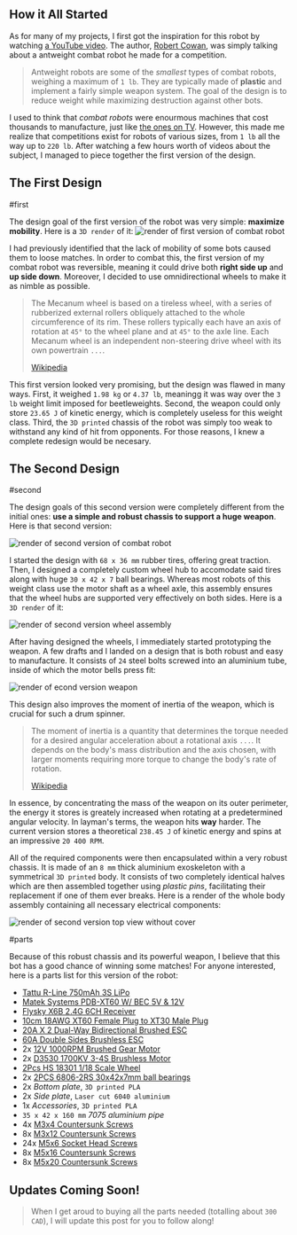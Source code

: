 ## How it All Started

As for many of my projects, I first got the inspiration for this robot by watching [a YouTube video](https://www.youtube.com/watch?v=86EJ05kBksA). The author, [Robert Cowan](https://www.youtube.com/channel/UCPOTPYuDsKnXP9I-ph4yMgg), was simply talking about a antweight combat robot he made for a competition.

> Antweight robots are some of the _smallest_ types of combat robots, weighing a maximum of `1 lb`. They are typically made of **plastic** and implement a fairly simple weapon system. The goal of the design is to reduce weight while maximizing destruction against other bots.

I used to think that _combat robots_ were enourmous machines that cost thousands to manufacture, just like [the ones on TV](https://battlebots.com/). However, this made me realize that competitions exist for robots of various sizes, from `1 lb` all the way up to `220 lb`. After watching a few hours worth of videos about the subject, I managed to piece together the first version of the design.

## The First Design

#first

The design goal of the first version of the robot was very simple: **maximize mobility**. Here is a `3D render` of it:
![render of first version of combat robot](Assembly_1_2021-Feb-02_03-24-59PM-000_CustomizedView22055540780_png.png)

I had previously identified that the lack of mobility of some bots caused them to loose matches. In order to combat this, the first version of my combat robot was reversible, meaning it could drive both **right side up** and **up side down**. Moreover, I decided to use omnidirectional wheels to make it as nimble as possible.

> The Mecanum wheel is based on a tireless wheel, with a series of rubberized external rollers obliquely attached to the whole circumference of its rim. These rollers typically each have an axis of rotation at `45°` to the wheel plane and at `45°` to the axle line. Each Mecanum wheel is an independent non-steering drive wheel with its own powertrain `...`.
>
> [Wikipedia](https://en.wikipedia.org/wiki/Mecanum_wheel)

This first version looked very promising, but the design was flawed in many ways. First, it weighed `1.98 kg` or `4.37 lb`, meaningg it was way over the `3 lb` weight limit imposed for beetleweights. Second, the weapon could only store `23.65 J` of kinetic energy, which is completely useless for this weight class. Third, the `3D printed` chassis of the robot was simply too weak to withstand any kind of hit from opponents. For those reasons, I knew a complete redesign would be necesary.

## The Second Design

#second

The design goals of this second version were completely different from the initial ones: **use a simple and robust chassis to support a huge weapon**. Here is that second version:

![render of second version of combat robot](Assembly_2_2021-Mar-09_09-47-44PM-000_CustomizedView17152833616.png)

I started the design with `68 x 36 mm` rubber tires, offering great traction. Then, I designed a completely custom wheel hub to accomodate said tires along with huge `30 x 42 x 7` ball bearings. Whereas most robots of this weight class use the motor shaft as a wheel axle, this assembly ensures that the wheel hubs are supported very effectively on both sides. Here is a `3D render` of it:

![render of second version wheel assembly](Wheel_Assembly_2021-Mar-10_12-47-48AM-000_CustomizedView1437219039.png)

After having designed the wheels, I immediately started prototyping the weapon. A few drafts and I landed on a design that is both robust and easy to manufacture. It consists of `24` steel bolts screwed into an aluminium tube, inside of which the motor bells press fit:

![render of econd version weapon](Weapon_Assembly_2_2021-Mar-09_11-24-16PM-000_CustomizedView40034001050.png)

This design also improves the moment of inertia of the weapon, which is crucial for such a drum spinner.

> The moment of inertia is a quantity that determines the torque needed for a desired angular acceleration about a rotational axis `...`. It depends on the body's mass distribution and the axis chosen, with larger moments requiring more torque to change the body's rate of rotation.
>
> [Wikipedia](https://en.wikipedia.org/wiki/Moment_of_inertia)

In essence, by concentrating the mass of the weapon on its outer perimeter, the energy it stores is greately increased when rotating at a predetermined angular velocity. In layman's terms, the weapon hits **way** harder. The current version stores a theoretical `238.45 J` of kinetic energy and spins at an impressive `20 400 RPM`.

All of the required components were then encapsulated within a very robust chassis. It is made of an `8 mm` thick aluminium exoskeleton with a symmetrical `3D printed` body. It consists of two completely identical halves which are then assembled together using _plastic pins_, facilitating their replacement if one of them ever breaks. Here is a render of the whole body assembly containing all necessary electrical components:

![render of second version top view without cover](869d4e23-790c-478a-9c14-9575de76ab20.PNG)

#parts

Because of this robust chassis and its powerful weapon, I believe that this bot has a good chance of winning some matches! For anyone interested, here is a parts list for this version of the robot:

- [Tattu R-Line 750mAh 3S LiPo](https://www.aliexpress.com/item/4000410612116.html?spm=a2g0o.cart.0.0.46f03c00wseQoI&mp=1)
- [Matek Systems PDB-XT60 W/ BEC 5V & 12V](https://www.banggood.com/Matek-Systems-PDB-XT60-W-or-BEC-5V-and-12V-2oz-Copper-for-RC-Drone-FPV-Racing-Multi-Rotor-p-1049051.html?akmClientCountry=CA&cur_warehouse=CN)
- [Flysky X6B 2.4G 6CH Receiver](https://www.banggood.com/Flysky-X6B-2_4G-6CH-i-BUS-PPM-PWM-Receiver-for-AFHDS-i10-i6s-i6-i6x-i4x-Transmitter-p-1101513.html?akmClientCountry=CA&cur_warehouse=CN)
- [10cm 18AWG XT60 Female Plug to XT30 Male Plug](https://www.banggood.com/10cm-18AWG-XT60-Female-Plug-to-XT30-Male-Plug-Cable-Adapter-for-Battery-Charging-p-1254208.html?akmClientCountry=CA&cur_warehouse=CN)
- [20A X 2 Dual-Way Bidirectional Brushed ESC](https://www.aliexpress.com/item/1005001710529617.html?spm=a2g0o.cart.0.0.46f03c00wseQoI&mp=1)
- [60A Double Sides Brushless ESC](https://www.banggood.com/Double-Sides-Brushless-ESC-20-or-30-or-40-or-50-or-60-or-80A-Underwater-Thruster-RC-Car-Boat-Parts-p-1649988.html?akmClientCountry=CA&cur_warehouse=CN&ID=520180)
- 2x [12V 1000RPM Brushed Gear Motor](https://www.aliexpress.com/item/4001220881842.html?spm=a2g0o.cart.0.0.46f03c00wseQoI&mp=1)
- 2x [D3530 1700KV 3-4S Brushless Motor](https://www.aliexpress.com/item/4000896324917.html?spm=a2g0o.cart.0.0.46f03c00wseQoI&mp=1)
- [2Pcs HS 18301 1/18 Scale Wheel](https://www.banggood.com/2Pcs-HS-18301-18302-18311-18312-RC-Car-Wheel-For-1-or-18-Crawler-RC-Car-p-1351106.html?akmClientCountry=CA&cur_warehouse=CN)
- 2x [2PCS 6806-2RS 30x42x7mm ball bearings](https://www.ebay.ca/itm/1-10pcs-6800-2RS-to-6810-2RS-RS-2RS-Rubber-Sealed-Deep-Groove-Ball-Bearing/402183454980?var=672114177279)
- 2x _Bottom plate_, `3D printed PLA`
- 2x _Side plate_, `Laser cut 6040 aluminium`
- 1x _Accessories_, `3D printed PLA`
- `35 x 42 x 160 mm` _7075 aluminium pipe_
- 4x [M3x4 Countersunk Screws](https://www.banggood.com/Suleve-MXCH10-1060Pcs-M2-M3-M4-M5-Carbon-Steel-Flat-Head-Countersunk-Hex-Socket-Screw-Hex-Screw-Metric-10_9-Grade-p-1659457.html?akmClientCountry=CA&)
- 8x [M3x12 Countersunk Screws](https://www.banggood.com/Suleve-MXCH10-1060Pcs-M2-M3-M4-M5-Carbon-Steel-Flat-Head-Countersunk-Hex-Socket-Screw-Hex-Screw-Metric-10_9-Grade-p-1659457.html?akmClientCountry=CA&)
- 24x [M5x6 Socket Head Screws](https://www.banggood.com/Suleve-M5CH3-50Pcs-M5-12_9-Grade-Carbon-Steel-Hex-Socket-Cap-Head-Screw-8-30mm-Optional-Length-p-1333415.html?akmClientCountry=CA&cur_warehouse=CN&ID=41225)
- 8x [M5x16 Countersunk Screws](https://www.banggood.com/Suleve-MXCH10-1060Pcs-M2-M3-M4-M5-Carbon-Steel-Flat-Head-Countersunk-Hex-Socket-Screw-Hex-Screw-Metric-10_9-Grade-p-1659457.html?akmClientCountry=CA&cur_warehouse=CN)
- 8x [M5x20 Countersunk Screws](https://www.banggood.com/Suleve-MXCH10-1060Pcs-M2-M3-M4-M5-Carbon-Steel-Flat-Head-Countersunk-Hex-Socket-Screw-Hex-Screw-Metric-10_9-Grade-p-1659457.html?akmClientCountry=CA&cur_warehouse=CN)

## Updates Coming Soon!

> When I get aroud to buying all the parts needed (totalling about `300 CAD`), I will update this post for you to follow along!
